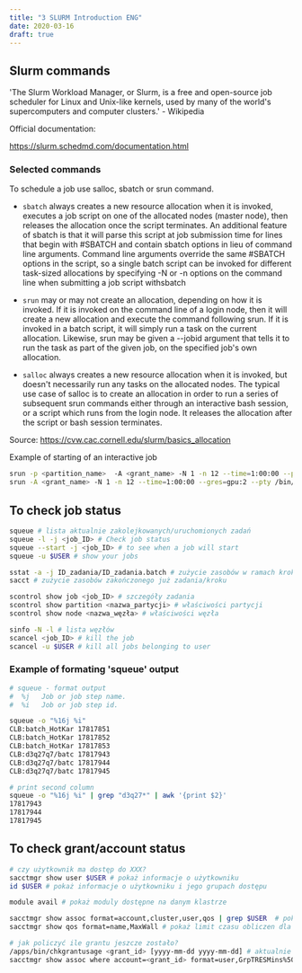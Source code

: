 ```yaml
---
title: "3 SLURM Introduction ENG"
date: 2020-03-16
draft: true
---
```



## Slurm commands

'The Slurm Workload Manager, or Slurm, is a free and open-source job scheduler for Linux and Unix-like kernels, used by many of the world's supercomputers and computer clusters.' - Wikipedia

Official documentation:

<https://slurm.schedmd.com/documentation.html>

### Selected commands

To schedule a job use salloc, sbatch or srun command.

* `sbatch` always creates a new resource allocation when it is invoked, executes a job script on one of the allocated nodes (master node), then releases the allocation once the script terminates. An additional feature of sbatch is that it will parse this script at job submission time for lines that begin with #SBATCH and contain sbatch options in lieu of command line arguments. Command line arguments override the same #SBATCH options in the script, so a single batch script can be invoked for different task-sized allocations by specifying -N or -n options on the command line when submitting a job script withsbatch

* `srun` may or may not create an allocation, depending on how it is invoked. If it is invoked on the command line of a login node, then it will create a new allocation and execute the command following srun. If it is invoked in a batch script, it will simply run a task on the current allocation. Likewise, srun may be given a --jobid argument that tells it to run the task as part of the given job, on the specified job's own allocation.

* `salloc` always creates a new resource allocation when it is invoked, but doesn't necessarily run any tasks on the allocated nodes. The typical use case of salloc is to create an allocation in order to run a series of subsequent srun commands either through an interactive bash session, or a script which runs from the login node. It releases the allocation after the script or bash session terminates.

Source: <https://cvw.cac.cornell.edu/slurm/basics_allocation>

Example of starting of an interactive job

```.sh
srun -p <partition_name>  -A <grant_name> -N 1 -n 12 --time=1:00:00 --pty /bin/bash -l # cluster: topola, okeanos
srun -A <grant_name> -N 1 -n 12 --time=1:00:00 --gres=gpu:2 --pty /bin/bash -l # cluster: rysy
```

## To check job status

```.sh
squeue # lista aktualnie zakolejkowanych/uruchomionych zadań
squeue -l -j <job_ID> # Check job status
squeue --start -j <job_ID> # to see when a job will start
squeue -u $USER # show your jobs

sstat -a -j ID_zadania/ID_zadania.batch # zużycie zasobów w ramach kroków (step) działającego zadania
sacct # zużycie zasobów zakończonego już zadania/kroku

scontrol show job <job_ID> # szczegóły zadania
scontrol show partition <nazwa_partycji> # właściwości partycji
scontrol show node <nazwa_węzła> # właściwości węzła

sinfo -N -l # lista węzłów
scancel <job_ID> # kill the job
scancel -u $USER # kill all jobs belonging to user
```

### Example of formating 'squeue' output

```.sh
# squeue - format output
#  %j   Job or job step name.
#  %i   Job or job step id.

squeue -o "%16j %i"
CLB:batch_HotKar 17817851
CLB:batch_HotKar 17817852
CLB:batch_HotKar 17817853
CLB:d3q27q7/batc 17817943
CLB:d3q27q7/batc 17817944
CLB:d3q27q7/batc 17817945

# print second column
squeue -o "%16j %i" | grep "d3q27*" | awk '{print $2}'  
17817943
17817944
17817945
```

## To check grant/account status

```.sh
# czy użytkownik ma dostęp do XXX?
sacctmgr show user $USER # pokaż informacje o użytkowniku
id $USER # pokaż informacje o użytkowniku i jego grupach dostępu

module avail # pokaż moduly dostępne na danym klastrze

sacctmgr show assoc format=account,cluster,user,qos | grep $USER  # pokaż w jakich jestem grupach i do których qos mam dostęp
sacctmgr show qos format=name,MaxWall # pokaż limit czasu obliczen dla qos

# jak policzyć ile grantu jeszcze zostało?
/apps/bin/chkgrantusage <grant_id> [yyyy-mm-dd yyyy-mm-dd] # aktualnie zużycie
sacctmgr show assoc where account=<grant_id> format=user,GrpTRESMins%50  # limit cpu w grancie
```
